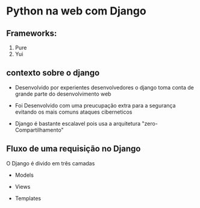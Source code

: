 
# Python na web com Django

## Frameworks:

1) Pure
2) Yui 

## contexto sobre o django

+ Desenvolvido por experientes desenvolvedores o django toma conta de grande parte do desenvolvimento web

+ Foi Desenvolvido com uma preucupação extra para a segurança evitando os mais comuns ataques ciberneticos

+ Django é bastante escalavel pois usa a arquitetura "zero-Compartilhamento"

## Fluxo de uma requisição no Django

O Django é divido em três camadas

+ Models

+ Views

+ Templates